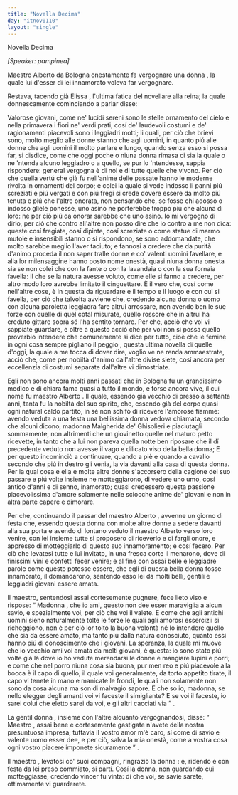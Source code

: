 ```yaml
---
title: "Novella Decima"
day: "itnov0110"
layout: "single"
---
```

<html>
 <head>
 </head>
 <body>
  <div id="nov0110" type="novella" who="pampinea">
   <head>
    Novella Decima
   </head>
   <p>
    <i>
     [Speaker: pampinea]
    </i>
   </p>
   <argument>
    <p>
     <milestone id="p01100001"/>
     <name persref="maestroalberto" type="person">
      Maestro Alberto da Bologna
     </name>
     onestamente fa vergognare una
     <name persref="malgheridaghisolieri" type="person">
      donna
     </name>
     , la quale lui d'esser di lei innamorato voleva far vergognare.
    </p>
   </argument>
   <div3 type="commentary" who="author">
    <p>
     <milestone id="p01100002"/>
     Restava, tacendo gi&agrave;
     <name persref="elissa" type="person">
      Elissa
     </name>
     , l'ultima fatica del novellare alla reina; la quale donnescamente cominciando a parlar disse:
    </p>
   </div3>
   <div3 type="commentary" who="pampinea">
    <p>
     <milestone id="p01100003"/>
     Valorose giovani, come ne' lucidi sereni sono le stelle ornamento del cielo e nella primavera i fiori ne' verdi prati, cos&iacute; de' laudevoli costumi e de' ragionamenti piacevoli sono i leggiadri motti;
     <milestone id="p01100004"/>
     li quali, per ci&ograve; che brievi sono, molto meglio alle donne stanno che agli uomini, in quanto pi&uacute; alle donne che agli uomini il molto parlare e lungo, quando senza esso si possa far, si disdice, come che oggi poche o niuna donna rimasa ci sia la quale o ne 'ntenda alcuno leggiadro o a quello, se pur lo 'ntendesse, sappia rispondere: general vergogna &egrave; di noi e di tutte quelle che vivono.
     <milestone id="p01100005"/>
     Per ci&ograve; che quella vert&uacute; che gi&agrave; fu nell'anime delle passate hanno le moderne rivolta in ornamenti del corpo; e colei la quale si vede indosso li panni pi&uacute; screziati e pi&uacute; vergati e con pi&uacute; fregi si crede dovere essere da molto pi&uacute; tenuta e pi&uacute; che l'altre onorata, non pensando che, se fosse chi adosso o indosso gliele ponesse, uno asino ne porterebbe troppo pi&uacute; che alcuna di loro: n&eacute; per ci&ograve; pi&uacute; da onorar sarebbe che uno asino.
     <milestone id="p01100006"/>
     Io mi vergogno di dirlo, per ci&ograve; che contro all'altre non posso dire che io contro a me non dica: queste cos&iacute; fregiate, cos&iacute; dipinte, cos&iacute; screziate o come statue di marmo mutole e insensibili stanno o s&iacute; rispondono, se sono addomandate, che molto sarebbe meglio l'aver taciuto; e fannosi a credere che da purit&agrave; d'animo proceda il non saper tralle donne e co' valenti uomini favellare, e alla lor milensaggine hanno posto nome onest&agrave;, quasi niuna donna onesta sia se non colei che con la fante o con la lavandaia o con la sua fornaia favella: il che se la natura avesse voluto, come elle si fanno a credere, per altro modo loro avrebbe limitato il cinguettare.
     <milestone id="p01100007"/>
     &Egrave; il vero che, cos&iacute; come nell'altre cose, &egrave; in questa da riguardare e il tempo e il luogo e con cui si favella, per ci&ograve; che talvolta avviene che, credendo alcuna donna o uomo con alcuna paroletta leggiadra fare altrui arrossare, non avendo ben le sue forze con quelle di quel cotal misurate, quello rossore che in altrui ha creduto gittare sopra s&eacute; l'ha sentito tornare.
     <milestone id="p01100008"/>
     Per che, acci&ograve; che voi vi sappiate guardare, e oltre a questo acci&ograve; che per voi non si possa quello proverbio intendere che comunemente si dice per tutto, cio&egrave; che
     <seg type="proverb">
      le femine in ogni cosa sempre pigliano il peggio
     </seg>
     , questa ultima novella di quelle d'oggi, la quale a me tocca di dover dire, voglio ve ne renda ammaestrate, acci&ograve; che, come per nobilt&agrave; d'animo dall'altre divise siete, cos&iacute; ancora per eccellenzia di costumi separate dall'altre vi dimostriate.
    </p>
   </div3>
   <p>
    <milestone id="p01100009"/>
    Egli non sono ancora molti anni passati che in
    <name placeref="bologna" type="place">
     Bologna
    </name>
    fu un grandissimo medico e di chiara fama quasi a tutto il mondo, e forse ancora vive, il cui nome fu
    <name persref="maestroalberto" type="person">
     maestro Alberto
    </name>
    .
    <milestone id="p01100010"/>
    Il quale, essendo gi&agrave; vecchio di presso a settanta anni, tanta fu la nobilt&agrave; del suo spirito, che, essendo gi&agrave; del corpo quasi ogni natural caldo partito, in s&eacute; non schif&ograve; di ricevere l'amorose fiamme: avendo veduta a una festa una bellissima donna vedova chiamata, secondo che alcuni dicono, madonna
    <name persref="malgheridaghisolieri" type="person">
     Malgherida de' Ghisolieri
    </name>
    e piaciutagli sommamente, non altrimenti che un giovinetto quelle nel maturo petto ricevette, in tanto che a lui non pareva quella notte ben riposare che il d&iacute; precedente veduto non avesse il vago e dilicato viso della bella donna;
    <milestone id="p01100011"/>
    E per questo incominci&ograve; a continuare, quando a pi&egrave; e quando a cavallo secondo che pi&uacute; in destro gli venia, la via davanti alla casa di questa donna.
    <milestone id="p01100012"/>
    Per la qual cosa e ella e molte altre donne s'accorsero della cagione del suo passare e pi&uacute; volte insieme ne motteggiarono, di vedere uno umo, cos&iacute; antico d'anni e di senno, inamorato; quasi credessero questa passione piacevolissima d'amore solamente nelle sciocche anime de' giovani e non in altra parte capere e dimorare.
   </p>
   <p>
    <milestone id="p01100013"/>
    Per che, continuando il passar del
    <name persref="maestroalberto" type="person">
     maestro Alberto
    </name>
    , avvenne un giorno di festa che, essendo questa
    <name persref="malgheridaghisolieri" type="person">
     donna
    </name>
    con molte altre donne a sedere davanti alla sua porta e avendo di lontano veduto il
    <name persref="maestroalberto" type="person">
     maestro Alberto
    </name>
    verso loro venire, con lei insieme tutte si proposero di riceverlo e di fargli onore, e appresso di motteggiarlo di questo suo innamoramento; e cos&iacute; fecero.
    <milestone id="p01100014"/>
    Per ci&ograve; che levatesi tutte e lui invitato, in una fresca corte il menarono, dove di finissimi vini e confetti fecer venire; e al fine con assai belle e leggiadre parole come questo potesse essere, che egli di questa bella donna fosse innamorato, il domandarono, sentendo esso lei da molti belli, gentili e leggiadri giovani essere amata.
   </p>
   <p>
    <milestone id="p01100015"/>
    Il maestro, sentendosi assai cortesemente pugnere, fece lieto viso e rispose:
    <q direct="unspecified" who="maestroalberto">
     <name persref="malgheridaghisolieri" type="person">
      Madonna
     </name>
     , che io ami, questo non dee esser maraviglia a alcun savio, e spezialmente voi, per ci&ograve; che voi il valete.
     <milestone id="p01100016"/>
     E come che agli antichi uomini sieno naturalmente tolte le forze le quali agli amorosi essercizii si richeggiono, non &egrave; per ci&ograve; lor tolto la buona volont&agrave; n&eacute; lo intendere quello che sia da essere amato, ma tanto pi&uacute; dalla natura conosciuto, quanto essi hanno pi&uacute; di conoscimento che i giovani.
     <milestone id="p01100017"/>
     La speranza, la quale mi muove che io vecchio ami voi amata da molti giovani, &egrave; questa: io sono stato pi&uacute; volte gi&agrave; l&agrave; dove io ho vedute merendarsi le donne e mangiare lupini e porri; e come che nel porro niuna cosa sia buona, pur men reo e pi&uacute; piacevole alla bocca &egrave; il capo di quello, il quale voi generalmente, da torto appetito tirate, il capo vi tenete in mano e manicate le frondi, le quali non solamente non sono da cosa alcuna ma son di malvagio sapore.
     <milestone id="p01100018"/>
     E che so io, madonna, se nello elegger degli amanti voi vi faceste il simigliante? E se voi il faceste, io sarei colui che eletto sarei da voi, e gli altri cacciati via
    </q>
    .
   </p>
   <p>
    <milestone id="p01100019"/>
    La gentil
    <name persref="malgheridaghisolieri" type="person">
     donna
    </name>
    , insieme con l'altre alquanto vergognandosi, disse:
    <q direct="unspecified" who="malgheridaghisolieri">
     <name persref="maestroalberto" type="person">
      Maestro
     </name>
     , assai bene e cortesemente gastigate n'avete della nostra presuntuosa impresa; tuttavia il vostro amor m'&egrave; caro, s&iacute; come di savio e valente uomo esser dee, e per ci&ograve;, salva la mia onest&agrave;, come a vostra cosa ogni vostro piacere imponete sicuramente
    </q>
    .
   </p>
   <p>
    <milestone id="p01100020"/>
    <name persref="maestroalberto" type="person">
     Il maestro
    </name>
    , levatosi co' suoi compagni, ringrazi&ograve; la
    <name persref="malgheridaghisolieri" type="person">
     donna
    </name>
    : e, ridendo e con festa da lei preso commiato, si part&iacute;. Cos&iacute; la donna, non guardando cui motteggiasse, credendo vincer fu vinta: di che voi, se savie sarete, ottimamente vi guarderete.
   </p>
  </div>
 </body>
</html>